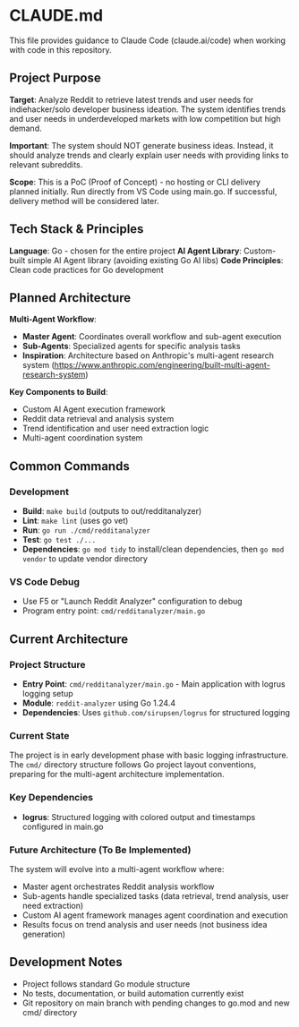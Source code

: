 # CLAUDE.md

This file provides guidance to Claude Code (claude.ai/code) when working with code in this repository.

## Project Purpose

**Target**: Analyze Reddit to retrieve latest trends and user needs for indiehacker/solo developer business ideation. The system identifies trends and user needs in underdeveloped markets with low competition but high demand.

**Important**: The system should NOT generate business ideas. Instead, it should analyze trends and clearly explain user needs with providing links to relevant subreddits.

**Scope**: This is a PoC (Proof of Concept) - no hosting or CLI delivery planned initially. Run directly from VS Code using main.go. If successful, delivery method will be considered later.

## Tech Stack & Principles

**Language**: Go - chosen for the entire project
**AI Agent Library**: Custom-built simple AI Agent library (avoiding existing Go AI libs)
**Code Principles**: Clean code practices for Go development

## Planned Architecture

**Multi-Agent Workflow**: 
- **Master Agent**: Coordinates overall workflow and sub-agent execution
- **Sub-Agents**: Specialized agents for specific analysis tasks
- **Inspiration**: Architecture based on Anthropic's multi-agent research system (https://www.anthropic.com/engineering/built-multi-agent-research-system)

**Key Components to Build**:
- Custom AI Agent execution framework
- Reddit data retrieval and analysis system
- Trend identification and user need extraction logic
- Multi-agent coordination system

## Common Commands

### Development
- **Build**: `make build` (outputs to out/redditanalyzer)
- **Lint**: `make lint` (uses go vet)
- **Run**: `go run ./cmd/redditanalyzer`
- **Test**: `go test ./...`
- **Dependencies**: `go mod tidy` to install/clean dependencies, then `go mod vendor` to update vendor directory

### VS Code Debug
- Use F5 or "Launch Reddit Analyzer" configuration to debug
- Program entry point: `cmd/redditanalyzer/main.go`

## Current Architecture

### Project Structure
- **Entry Point**: `cmd/redditanalyzer/main.go` - Main application with logrus logging setup
- **Module**: `reddit-analyzer` using Go 1.24.4
- **Dependencies**: Uses `github.com/sirupsen/logrus` for structured logging

### Current State
The project is in early development phase with basic logging infrastructure. The `cmd/` directory structure follows Go project layout conventions, preparing for the multi-agent architecture implementation.

### Key Dependencies
- **logrus**: Structured logging with colored output and timestamps configured in main.go

### Future Architecture (To Be Implemented)
The system will evolve into a multi-agent workflow where:
- Master agent orchestrates Reddit analysis workflow
- Sub-agents handle specialized tasks (data retrieval, trend analysis, user need extraction)
- Custom AI agent framework manages agent coordination and execution
- Results focus on trend analysis and user needs (not business idea generation)

## Development Notes
- Project follows standard Go module structure
- No tests, documentation, or build automation currently exist
- Git repository on main branch with pending changes to go.mod and new cmd/ directory